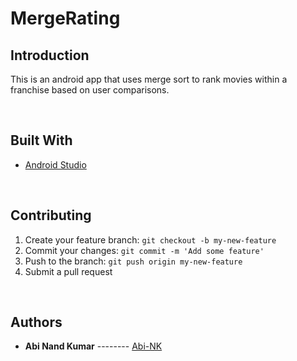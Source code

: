 # MergeRating

## Introduction

This is an android app that uses merge sort to rank movies within a franchise based on user comparisons.

<br>

## Built With

* [Android Studio](https://developer.android.com/studio)

<br>

## Contributing

1. Create your feature branch: `git checkout -b my-new-feature`
2. Commit your changes: `git commit -m 'Add some feature'`
3. Push to the branch: `git push origin my-new-feature`
4. Submit a pull request

<br>


## Authors

- **Abi Nand Kumar** -------- [Abi-NK](https://github.com/Abi-NK)
